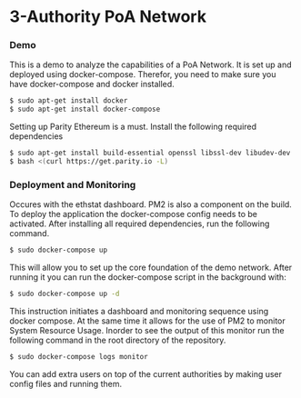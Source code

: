 # 3-Authority PoA Network
### Demo
This is a demo to analyze the capabilities of a PoA Network. It is set up and deployed using docker-compose.
Therefor, you need to make sure you have docker-compose and docker installed.
```bash
$ sudo apt-get install docker
$ sudo apt-get install docker-compose
```
Setting up Parity Ethereum is a must. Install the following required dependencies
```bash
$ sudo apt-get install build-essential openssl libssl-dev libudev-dev
$ bash <(curl https://get.parity.io -L)
```
### Deployment and Monitoring
Occures with the ethstat dashboard. PM2 is also a component on the build.
To deploy the application the docker-compose config needs to be activated.
After installing all required dependencies, run the following command.
```bash
$ sudo docker-compose up
```
This will allow you to set up the core foundation of the demo network. After running it you can run the docker-compose script in the background with:
```bash
$ sudo docker-compose up -d
```
This instruction initiates a dashboard and monitoring sequence using docker compose. At the same time it allows for the use of PM2 to monitor System Resource Usage.
Inorder to see the output of this monitor run the following command in the root directory of the repository.
```bash
$ sudo docker-compose logs monitor
```
You can add extra users on top of the current authorities by making user config files and running them.
